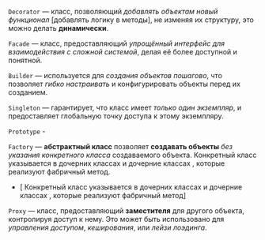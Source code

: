 `Decorator`  — класс, позволяющий _добавлять объектам новый функционал_ [добавлять логику в методы], не изменяя их структуру, это можно делать **динамически**.

`Facade` — класс, предоставляющий _упрощённый интерфейс для взаимодействия с сложной системой_, делая её более доступной и понятной.

`Builder` — используется для _создания объектов пошагово_, что позволяет _гибко настраивать_ и конфигурировать объекты перед их созданием.

`Singleton` — гарантирует, что класс имеет _только один экземпляр_, и предоставляет глобальную точку доступа к этому экземпляру.

`Prototype` - 

`Factory` — **абстрактный класс** позволяет **создавать объекты** *без указания конкретного класса* создаваемого объекта. Конкретный класс указывается в дочерних классах  и дочерние классах , которые реализуют фабричный метод.

- [ Конкретный класс указывается в дочерних классах  и дочерние классах , которые реализуют фабричный метод]

`Proxy` — класс, предоставляющий __заместителя__ для другого объекта, контролируя доступ к нему. Это может быть использовано для _управления доступом_, _кеширования_, или _лейзи лоэдинга_.